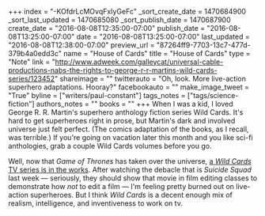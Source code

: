 +++
index = "-KOfdrLcMOvqFxIyGeFc"
_sort_create_date = 1470684900
_sort_last_updated = 1470685080
_sort_publish_date = 1470687900
create_date = "2016-08-08T12:35:00-07:00"
publish_date = "2016-08-08T13:25:00-07:00"
date = "2016-08-08T13:25:00-07:00"
last_updated = "2016-08-08T12:38:00-07:00"
preview_url = "87264ff9-7703-13c7-477d-379b4a0edd3c"
name = "House of Cards"
title = "House of Cards"
type = "Note"
link = "http://www.adweek.com/galleycat/universal-cable-productions-nabs-the-rights-to-george-r-r-martins-wild-cards-series/123452"
shareimage = ""
twitterauto = "Oh, look. More live-action superhero adaptations. Hooray?"
facebookauto = ""
make_image_tweet = "True"
byline = ["writers/paul-constant"]
tags_notes = ["tags/science-fiction"]
authors_notes = ""
books = ""
+++
When I was a kid, I loved George R. R. Martin's superhero anthology fiction series Wild Cards.  It's hard to get superheroes right in prose, but Martin's dark and involved universe just felt perfect. (The comics adaptation of the books, as I recall, was terrible.) If you're going on vacation later this month and you like sci-fi anthologies, grab a couple Wild Cards volumes before you go.

Well, now that *Game of Thrones* has taken over the universe, [a *Wild Cards* TV series is in the works](http://www.adweek.com/galleycat/universal-cable-productions-nabs-the-rights-to-george-r-r-martins-wild-cards-series/123452). After watching the debacle that is *Suicide Squad* last week — seriously, they should show that movie in film editing classes to demonstrate how *not* to edit a film — I'm feeling pretty burned out on live-action superheroes. But I think *Wild Cards* is a decent enough mix of realism, intelligence, and inventiveness to work on tv.